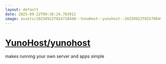 ```yaml
---
layout: default
date: 2025-09-22T09:36:24.783912
image: assets/20250922T024718440--YunoHost--yunohost--20250922T025708490--cropped.png
---
```


# [YunoHost/yunohost](https://github.com/YunoHost/yunohost)

makes running your own server and apps simple
